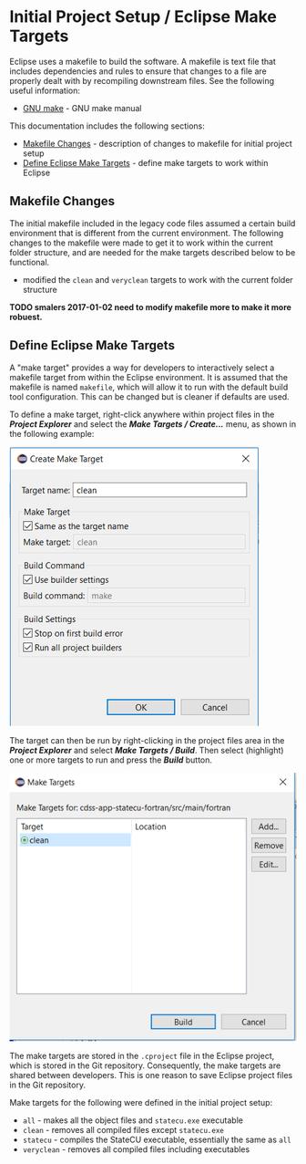 # Initial Project Setup / Eclipse Make Targets

Eclipse uses a makefile to build the software.  A makefile is text file that includes dependencies and rules to ensure that changes to a file
are properly dealt with by recompiling downstream files.  See the following useful information:

* [GNU make](https://www.gnu.org/software/make/manual/make.html) - GNU make manual

This documentation includes the following sections:

* [Makefile Changes](#makefile-changes) - description of changes to makefile for initial project setup
* [Define Eclipse Make Targets](#define-eclipse-make-targets) - define make targets to work within Eclipse

## Makefile Changes

The initial makefile included in the legacy code files assumed a certain build environment that is different from the current environment.
The following changes to the makefile were made to get it to work within the current folder structure,
and are needed for the make targets described below to be functional.

* modified the `clean` and `veryclean` targets to work with the current folder structure

**TODO smalers 2017-01-02 need to modify makefile more to make it more robuest.**

## Define Eclipse Make Targets

A "make target" provides a way for developers to interactively select a makefile target from within the Eclipse environment.
It is assumed that the makefile is named `makefile`, which will allow it to run with the default build tool configuration.
This can be changed but is cleaner if defaults are used.

To define a make target, right-click anywhere within project files in the ***Project Explorer*** and select the ***Make Targets / Create...*** menu,
as shown in the following example:

![make target - create](eclipse-make-targets-images/eclipse-make-target-create-clean.png)

The target can then be run by right-clicking in the project files area in the ***Project Explorer*** and select ***Make Targets / Build***.
Then select (highlight) one or more targets to run and press the ***Build*** button.

![make target - build](eclipse-make-targets-images/eclipse-make-target-build-clean.png)

The make targets are stored in the `.cproject` file in the Eclipse project, which is stored in the Git repository.
Consequently, the make targets are shared between developers.
This is one reason to save Eclipse project files in the Git repository.

Make targets for the following were defined in the initial project setup:

* `all` - makes all the object files and `statecu.exe` executable
* `clean` - removes all compiled files except `statecu.exe`
* `statecu` - compiles the StateCU executable, essentially the same as `all`
* `veryclean` - removes all compiled files including executables
